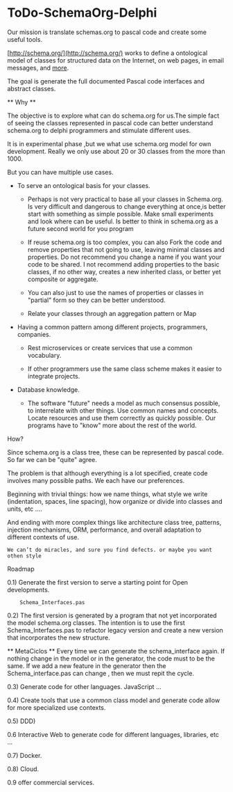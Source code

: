 # ToDo-SchemaOrg-Delphi

Our mission is translate schemas.org to pascal code and create some useful tools.

[http://schema.org/](http://schema.org/) works to define a ontological model of classes for structured data on the Internet, on web pages, in email messages, and [more](http://schema.org/).

The goal is generate the full documented Pascal code interfaces and abstract classes.


** Why **

The objective is to explore what can do schema.org for us.The simple fact of seeing the classes represented in pascal code can better understand schema.org to delphi programmers and stimulate different uses.

It is in experimental phase ,but we what use schema.org model for own development. Really we only use about 20 or 30 classes from the more than 1000.

But you can have multiple use cases.

* To serve an ontological basis for your classes.

    * Perhaps is not very practical to base all your classes in Schema.org. Is very difficult and dangerous to change everything at once,is better start with something as simple possible. Make small experiments and look where can be useful. Is better to think in schema.org as a future second world for you program

    * If reuse schema.org is too complex, you can also Fork the code and remove properties that not going to use, leaving minimal classes and properties. Do not recommend you change a name if you want your code to be shared. I not recommend adding properties to the basic classes, if no other way, creates a new inherited class, or better yet composite or aggregate.

    * You can also just to use the names of properties or classes in "partial" form so they can be better understood.

    * Relate your classes through an aggregation pattern or Map

* Having a common pattern among different projects, programmers, companies.

    * Rest microservices or create services that use a common vocabulary.

    * If other programmers use the same class scheme makes it easier to integrate projects.

* Database knowledge.

    * The software "future" needs a model as much consensus possible, to interrelate with other things. Use common names and concepts. Locate resources and use them correctly as quickly possible. Our programs have to "know" more about the rest of the world.

How?

Since schema.org is a class tree, these can be represented by pascal code. So far we can be "quite" agree. 

The problem is that although everything is a lot specified, create code involves many possible paths. We each have our preferences.

Beginning with trivial things: how we name things, what style we write (indentation, spaces, line spacing), how organize or divide into classes and units, etc ....

And ending with more complex things like architecture class tree, patterns, injection mechanisms, ORM, performance, and overall adaptation to different contexts of use.

 	We can’t do miracles, and sure you find defects. or maybe you want othen style 

Roadmap 

0.1) Generate the first version to serve a starting point for Open developments.

        Schema_Interfaces.pas

0.2) The first version is generated by a program that not yet incorporated the model schema.org classes. The intention is to use the first Schema_Interfaces.pas to refactor legacy version and create a new version that incorporates the new structure. 

** MetaCiclos **
  Every time we can generate the schema_interface again. 
  If nothing change in the model or in the generator, the code must to be the same.
  If we add a new feature in the generator then the Schema_interface.pas can change , then we must repit the cycle.

0.3) Generate code for other languages. JavaScript ...

0.4) Create tools that use a common class model and generate code allow for more specialized use contexts.

0.5) DDD)

0.6  Interactive Web to generate code for different languages, libraries, etc ...

0.7) Docker.

0.8) Cloud.

0.9  offer commercial services.

	
